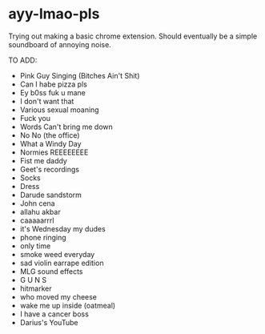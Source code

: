 # ayy-lmao-pls
Trying out making a basic chrome extension. Should eventually be a simple soundboard of annoying noise.

TO ADD:
  * Pink Guy Singing (Bitches Ain't Shit)
  * Can I habe pizza pls
  * Ey b0ss fuk u mane
  * I don't want that
  * Various sexual moaning
  * Fuck you
  * Words Can't bring me down
  * No No (the office)
  * What a Windy Day
  * Normies REEEEEEEE
  * Fist me daddy
  * Geet's recordings
  * Socks
  * Dress
  * Darude sandstorm
  * John cena
  * allahu akbar
  * caaaaarrrl
  * it's Wednesday my dudes
  * phone ringing
  * only time
  * smoke weed everyday
  * sad violin earrape edition
  * MLG sound effects
  * G U N S
  * hitmarker
  * who moved my cheese
  * wake me up inside (oatmeal)
  * I have a cancer boss
  * Darius's YouTube
